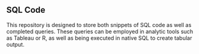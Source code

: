 SQL Code
--------
This repository is designed to store both snippets of SQL code as well as completed queries.  These queries can be employed in analytic tools such as Tableau or R, as well as being executed in native SQL to create tabular output.
